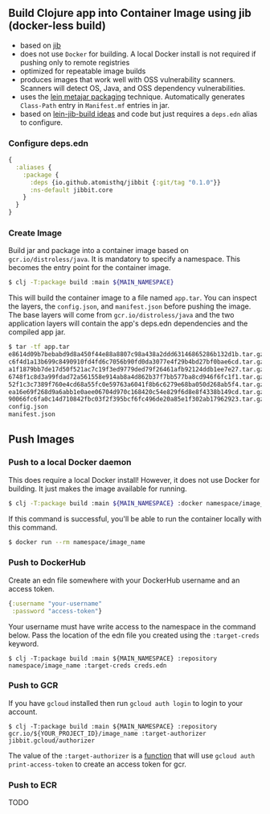 ## Build Clojure app into Container Image using jib (docker-less build)

* based on [jib][jib]
* does not use `Docker` for building.  A local Docker install is not required if pushing only to remote registries
* optimized for repeatable image builds
* produces images that work well with OSS vulnerability scanners.  Scanners will detect OS, Java, and OSS dependency vulnerabilities.
* uses the [lein metajar packaging][lein-metajar] technique.  Automatically generates `Class-Path` entry in `Manifest.mf` entries in jar.
* based on [lein-jib-build ideas][lein-jib-build] and code but just requires a `deps.edn` alias to configure. 

### Configure deps.edn

```clj
{
  :aliases {
    :package {
      :deps {io.github.atomisthq/jibbit {:git/tag "0.1.0"}}
      :ns-default jibbit.core
    } 
  }
}
```

### Create Image

Build jar and package into a container image based on `gcr.io/distroless/java`.  It is mandatory to specify a namespace.  This
becomes the entry point for the container image.

```sh
$ clj -T:package build :main ${MAIN_NAMESPACE}
```

This will build the container image to a file named `app.tar`.  You can inspect
the layers, the `config.json`, and `manifest.json` before pushing the image.
The base layers will come from `gcr.io/distroless/java` and the two application
layers will contain the app's deps.edn dependencies and the compiled app jar.

```sh
$ tar -tf app.tar
e8614d09b7bebabd9d8a450f44e88a8807c98a438a2ddd63146865286b132d1b.tar.gz
c6f4d1a13b699c8490910fd4fd6c7056b90fd0da3077e4f29b4bd27bf0bae6cd.tar.gz
a1f1879bb7de17d50f521ac7c19f3ed9779ded79f26461afb92124ddb1ee7e27.tar.gz
6748f1c8d3a99fdad72a561558e914ab8a4d862b37f7bb577ba8cd946f6fc1f1.tar.gz
52f1c3c7389f760e4cd68a55fc0e59763a6041f8b6c6279e68ba050d268ab5f4.tar.gz
ea16e69f268d9a6abb1e0aee06704d970c168420c54e829f6d8e8f4338b149cd.tar.gz
90066fc6fa0c14d710842fbc03f2f395bcf6fc496de20a85e1f302ab17962923.tar.gz
config.json
manifest.json
```

## Push Images

### Push to a local Docker daemon

This does require a local Docker install!  However, it does not use Docker for building.  It just makes the image available for running.

```sh
$ clj -T:package build :main ${MAIN_NAMESPACE} :docker namespace/image_name
```

If this command is successful, you'll be able to run the container locally with this command.

```sh
$ docker run --rm namespace/image_name
```

### Push to DockerHub

Create an edn file somewhere with your DockerHub username and an access token.

```clj
{:username "your-username"
 :password "access-token"}
```

Your username must have write access to the namespace in the command below.  Pass the location of the edn file you created using the `:target-creds` keyword.

```
$ clj -T:package build :main ${MAIN_NAMESPACE} :repository namespace/image_name :target-creds creds.edn
```

### Push to GCR

If you have `gcloud` installed then run `gcloud auth login` to login to your account.

```
$ clj -T:package build :main ${MAIN_NAMESPACE} :repository gcr.io/${YOUR_PROJECT_ID}/image_name :target-authorizer jibbit.gcloud/authorizer
```

The value of the `:target-authorizer` is a [function](https://github.com/atomisthq/jibbit/blob/main/src/jibbit/gcloud.clj#L6) that will use `gcloud auth print-access-token` to create an access token for gcr. 

### Push to ECR

TODO

[gene-kim-gist]: https://gist.github.com/realgenekim/fdcad45286d065cc559cd75a8f946ad4#file-jib-build-clj-L45
[lein-jib-build]: https://github.com/vehvis/lein-jib-build
[lein-metajar]: https://github.com/orb/lein-metajar
[jib]: https://github.com/GoogleContainerTools/jib

